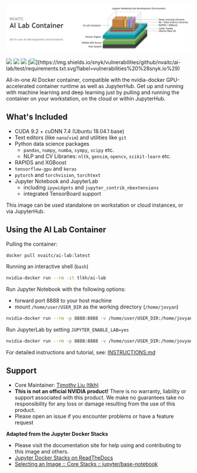 ![](images/ai-lab-header.jpg)

[![](https://img.shields.io/docker/pulls/nvaitc/ai-lab.svg)](https://hub.docker.com/r/nvaitc/ai-lab) [![](https://images.microbadger.com/badges/image/nvaitc/ai-lab.svg)](https://microbadger.com/images/nvaitc/ai-lab "Get your own image badge on microbadger.com") [![](https://img.shields.io/github/issues/nvaitc/ai-lab.svg)](Issues) [![](https://img.shields.io/badge/vulnerabilities%20(snyk.io)-0-brightgreen.svg)](https://img.shields.io/snyk/vulnerabilities/github/nvaitc/ai-lab/test/requirements.txt.svg?label=vulnerabilities%20%28snyk.io%29)

All-in-one AI Docker container, compatible with the nvidia-docker GPU-accelerated container runtime as well as JupyterHub. Get up and running with machine learning and deep learning just by pulling and running the container on your workstation, on the cloud or within JupyterHub.

## What's Included

* CUDA 9.2 + cuDNN 7.4 (Ubuntu 18.04.1 base)
* Text editors (like `nano`/`vim`) and utilities like `git`
* Python data science packages
  * `pandas`, `numpy`, `numba`, `sympy`, `scipy` etc.
  * NLP and CV Libraries:  `nltk`, `gensim`, `opencv`, `scikit-learn` etc.
* RAPIDS and XGBoost 
* `tensorflow-gpu` and `keras`
* `pytorch` and `torchvision`, `torchtext`
* Jupyter Notebook and JupyterLab
  * including `ipywidgets` and `jupyter_contrib_nbextensions`
  * integrated TensorBoard support

This image can be used standalone on workstation or cloud instances, or via JupyterHub.

## Using the AI Lab Container

Pulling the container:

```bash
docker pull nvaitc/ai-lab:latest
```

Running an interactive shell (`bash`)

```bash
nvidia-docker run --rm -it tlkh/ai-lab
```

Run Jupyter Notebook with the following options:

* forward port 8888 to your host machine
* mount `/home/user/USER_DIR` as the working directory (`/home/jovyan`)

```bash
nvidia-docker run --rm -p 8888:8888 -v /home/user/USER_DIR:/home/jovyan tlkh/ai-lab
```

Run JupyterLab by setting `JUPYTER_ENABLE_LAB=yes`

```bash
nvidia-docker run --rm -p 8888:8888 -v /home/user/USER_DIR:/home/jovyan -e JUPYTER_ENABLE_LAB=yes tlkh/ai-lab
```

For detailed instructions and tutorial, see: [INSTRUCTIONS.md](INSTRUCTIONS.md)

## Support

* Core Maintainer: [Timothy Liu (tlkh)](https://github.com/tlkh)
* **This is not an official NVIDIA product!** There is no warranty, liability or support associated with this product. We make no guarantees take no responsibility for any loss or damage resulting from the use of this product.
* Please open an issue if you encounter problems or have a feature request

**Adapted from the Jupyter Docker Stacks**

* Please visit the documentation site for help using and contributing to this image and others.
* [Jupyter Docker Stacks on ReadTheDocs](http://jupyter-docker-stacks.readthedocs.io/en/latest/index.html)
* [Selecting an Image :: Core Stacks :: jupyter/base-notebook](http://jupyter-docker-stacks.readthedocs.io/en/latest/using/selecting.html#jupyter-base-notebook)

